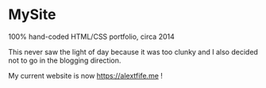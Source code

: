 # MySite
100% hand-coded HTML/CSS portfolio, circa 2014

This never saw the light of day because it was too clunky and I also decided not to go in the blogging direction. 

My current website is now https://alextfife.me !


